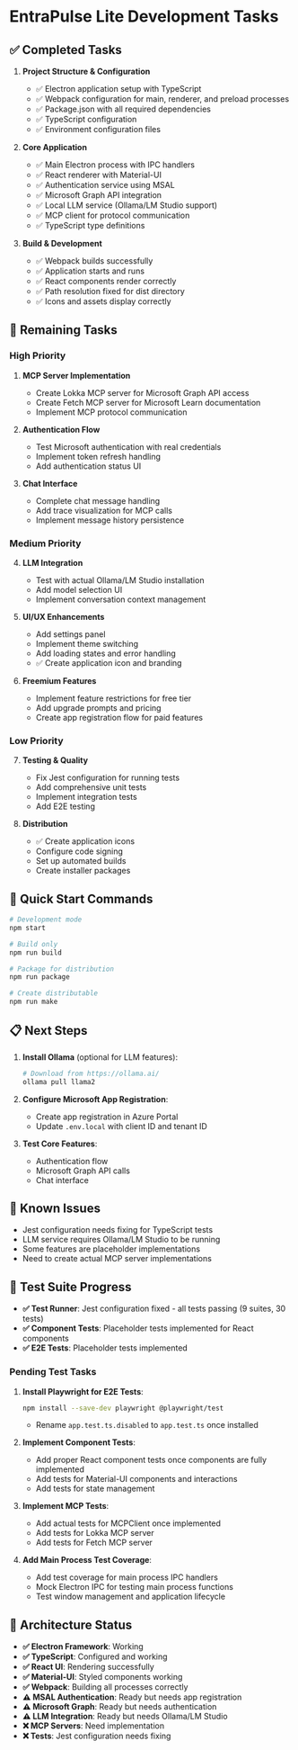 # EntraPulse Lite Development Tasks

## ✅ Completed Tasks

1. **Project Structure & Configuration**
   - ✅ Electron application setup with TypeScript
   - ✅ Webpack configuration for main, renderer, and preload processes
   - ✅ Package.json with all required dependencies
   - ✅ TypeScript configuration
   - ✅ Environment configuration files

2. **Core Application**
   - ✅ Main Electron process with IPC handlers
   - ✅ React renderer with Material-UI
   - ✅ Authentication service using MSAL
   - ✅ Microsoft Graph API integration
   - ✅ Local LLM service (Ollama/LM Studio support)
   - ✅ MCP client for protocol communication
   - ✅ TypeScript type definitions

3. **Build & Development**
   - ✅ Webpack builds successfully
   - ✅ Application starts and runs
   - ✅ React components render correctly
   - ✅ Path resolution fixed for dist directory
   - ✅ Icons and assets display correctly

## 🔄 Remaining Tasks

### High Priority
1. **MCP Server Implementation**
   - Create Lokka MCP server for Microsoft Graph API access
   - Create Fetch MCP server for Microsoft Learn documentation
   - Implement MCP protocol communication

2. **Authentication Flow**
   - Test Microsoft authentication with real credentials
   - Implement token refresh handling
   - Add authentication status UI

3. **Chat Interface**
   - Complete chat message handling
   - Add trace visualization for MCP calls
   - Implement message history persistence

### Medium Priority
4. **LLM Integration**
   - Test with actual Ollama/LM Studio installation
   - Add model selection UI
   - Implement conversation context management

5. **UI/UX Enhancements**
   - Add settings panel
   - Implement theme switching
   - Add loading states and error handling
   - ✅ Create application icon and branding

6. **Freemium Features**
   - Implement feature restrictions for free tier
   - Add upgrade prompts and pricing
   - Create app registration flow for paid features

### Low Priority
7. **Testing & Quality**
   - Fix Jest configuration for running tests
   - Add comprehensive unit tests
   - Implement integration tests
   - Add E2E testing

8. **Distribution**
   - ✅ Create application icons
   - Configure code signing
   - Set up automated builds
   - Create installer packages

## 🚀 Quick Start Commands

```bash
# Development mode
npm start

# Build only
npm run build

# Package for distribution
npm run package

# Create distributable
npm run make
```

## 📋 Next Steps

1. **Install Ollama** (optional for LLM features):
   ```bash
   # Download from https://ollama.ai/
   ollama pull llama2
   ```

2. **Configure Microsoft App Registration**:
   - Create app registration in Azure Portal
   - Update `.env.local` with client ID and tenant ID

3. **Test Core Features**:
   - Authentication flow
   - Microsoft Graph API calls
   - Chat interface

## 🐛 Known Issues

- Jest configuration needs fixing for TypeScript tests
- LLM service requires Ollama/LM Studio to be running
- Some features are placeholder implementations
- Need to create actual MCP server implementations

## 🧪 Test Suite Progress

- **✅ Test Runner**: Jest configuration fixed - all tests passing (9 suites, 30 tests)
- **✅ Component Tests**: Placeholder tests implemented for React components
- **✅ E2E Tests**: Placeholder tests implemented

### Pending Test Tasks

1. **Install Playwright for E2E Tests**:
   ```bash
   npm install --save-dev playwright @playwright/test
   ```
   - Rename `app.test.ts.disabled` to `app.test.ts` once installed

2. **Implement Component Tests**:
   - Add proper React component tests once components are fully implemented
   - Add tests for Material-UI components and interactions
   - Add tests for state management

3. **Implement MCP Tests**:
   - Add actual tests for MCPClient once implemented
   - Add tests for Lokka MCP server
   - Add tests for Fetch MCP server

4. **Add Main Process Test Coverage**:
   - Add test coverage for main process IPC handlers
   - Mock Electron IPC for testing main process functions
   - Test window management and application lifecycle

## 🎯 Architecture Status

- **✅ Electron Framework**: Working
- **✅ TypeScript**: Configured and working
- **✅ React UI**: Rendering successfully  
- **✅ Material-UI**: Styled components working
- **✅ Webpack**: Building all processes correctly
- **⚠️ MSAL Authentication**: Ready but needs app registration
- **⚠️ Microsoft Graph**: Ready but needs authentication
- **⚠️ LLM Integration**: Ready but needs Ollama/LM Studio
- **❌ MCP Servers**: Need implementation
- **❌ Tests**: Jest configuration needs fixing

